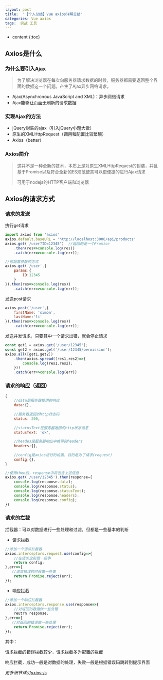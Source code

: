 ```yaml
---
layout: post
title:  "【个人总结】Vue axios详解总结"
categories: Vue axios
tags:  实战 工具
---
```


* content
{:toc}






## Axios是什么

### 为什么要引入Ajax


> 为了解决浏览器在每次向服务器请求数据的时候，服务器都需要返回整个界面的数据这一个问题。产生了Ajax异步网络请求。

* Ajax(Asynchronous JavaScript and XML)：异步网络请求
* Ajax能够让页面无刷新的请求数据

### 实现Ajax的方法

* jQuery封装的ajax（引入jQuery小题大做）
* 原生的XMLHttpRequest（调用和配置比较繁琐）
* Axios（better）

### Axios简介

> 这并不是一种全新的技术，本质上是对原生XMLHttpRequest的封装，并且基于Promise以及符合全新的ES规范使其可以更便捷的进行Ajax请求
> 
> 可用于nodejs的HTTP客户端和浏览器


## Axios的请求方式

### 请求的发送

执行get请求
```javascript
import axios from 'axios'
axios.default.baseURL = 'http://localhost:3000/api/products'
axios.get('/user?ID=12345')  //返回的是一个Promise
    .then(res=>console.log(res))
    .catch(err=>console.log(err));

//可配置参数的方式
axios.get('/user',{
    params:{
        ID:12345
    }
}).then(res=>console.log(res))
    .catch(err=>console.log(err));
```
发送post请求
```javascript
axios.post('/user',{
    firstName: 'simon',
    lastName:'li'
}).then(res=>console.log(res))
    .catch(err=>console.log(err));
```
发送并发请求，只要其中一个请求出错，就会停止请求
```javascript
const get1 = axios.get('/user/12345');
const get2 = axios.get('/user/12345/permission');
axios.all([get1,get2])
    .then(axios.spread((res1,res2)=>{
    	console.log(res1,res2);
	}))
    .catch(err=>console.log(err))
```

### 请求的响应（返回）

```javascript
{
    //data是服务器提供的响应
    data:{},
    
    //服务器返回的http状态码   
    status: 200,
     
    //statusText是服务器返回的http状态信息
    statusText: 'ok',
        
    //heades是服务器响应中携带的headers
    headers:{},
    
    //config是axios进行的设置，目的是为了请求(request)
    config:{}, 
}

//使用then后，response中将包含上述信息
axios.get('/user/12345').then(response={
    console.log(response.data);
    console.log(response.status);
    console.log(response.statusText);
    console.log(response.headers);
    console.log(response.config);
})
```

### 请求的拦截

拦截器：可以对数据进行一些处理和过滤，但都是一些基本的判断

* 请求拦截

```javascript
//添加一个请求拦截器
axios.interceptors.request.use(config=>{
    //在请求之前做一些事
    return config;
},err=>{
   //请求错误的时候做一些事
    return Promise.reject(err);
});
```
* 响应拦截

```javascript
//添加一个响应拦截器
axios.interceptors.response.use(response=>{
    //对返回的数据做一些处理
    reutrn response;
},err=>{
   //对返回的错误做一些处理
    return Promise.reject(err);
});
```

其中：

请求拦截的错误拦截较少，请求拦截多为配置的拦截

响应拦截，成功一般是对数据的处理，失败一般是根据错误码跳转到提示界面

_更多细节详见[axios-js](http://www.axios-js.com/docs/index.html)_